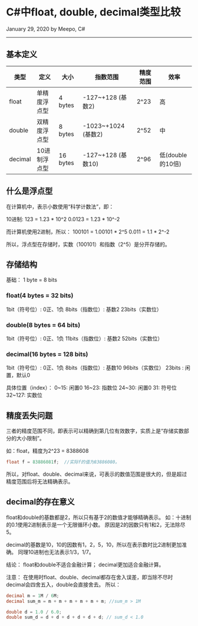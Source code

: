 # C#中float, double, decimal类型比较

January 29, 2020 by Meepo, C#

---

## 基本定义

| 类型 | 定义 | 大小 | 指数范围 | 精度范围 | 效率 |
| ------ | ------ | ------ | ------ | ------ | ------ |
| float | 单精度浮点型 | 4 bytes | -127~+128 (基数2) | 2^23 | 高 |
| double | 双精度浮点型 | 8 bytes | -1023~+1024 (基数2) | 2^52 | 中 |
| decimal | 10进制浮点型 | 16 bytes | -127~+128 (基数10) | 2^96 | 低(double的10倍) |

## 什么是浮点型

在计算机中，表示小数使用“科学计数法”，即：

10进制:
123 = 1.23 * 10^2
0.0123 = 1.23 * 10^-2

而计算机使用2进制，所以：
100101 = 1.00101 * 2^5
0.011 = 1.1 * 2^-2

所以，浮点型在存储时，实数（100101）和指数（2^5）是分开存储的。

## 存储结构

基础：
1 byte = 8 bits

### float(4 bytes = 32 bits)

1bit（符号位）: 0正、1负
8bits（指数位）: 基数2
23bits（实数位）

### double(8 bytes = 64 bits)

1bit（符号位）: 0正、1负
11bits（指数位）: 基数2
52bits（实数位）

### decimal(16 bytes = 128 bits)

1bit（符号位）: 0正、1负
8bits（指数位）: 基数10
96bits（实数位）
23bits : 闲置，默认0

具体位置（index）：
0~15: 闲置0
16~23: 指数位
24~30: 闲置0
31: 符号位
32~127: 实数位

## 精度丢失问题

三者的精度范围不同，即表示可以精确到第几位有效数字，实质上是“存储实数部分的大小限制”。

如：float，精度为2^23 = 8388608

```C#
float f = 83886081f;  //实际f的值为83886080。
```

所以，对float、double、decimal来说，可表示的数值范围是很大的，但是超过精度范围后将无法精确表示。

## decimal的存在意义

float和double的基数都是2，所以只有基于2的数值才能够精确表示。
如：十进制的0.1使用2进制表示是一个无限循环小数。
原因是2的因数只有1和2，无法除尽5。

decimal的基数是10，10的因数有1，2，5，10，所以在表示数时比2进制更加准确。
同理10进制也无法表示1/3，1/7。

结论：
float和double不适合金融计算；
decimal更加适合金融计算。

注意：
在使用时float、double、decimal都存在舍入误差，即当除不尽时decimal会四舍五入，double会直接舍去。
所以：

```C#
decimal m = 1M / 6M;
decimal sum_m = m + m + m + m + m + m; //sum_m > 1M

double d = 1.0 / 6.0;
double sum_d = d + d + d + d + d + d; // sum_d < 1.0
```
